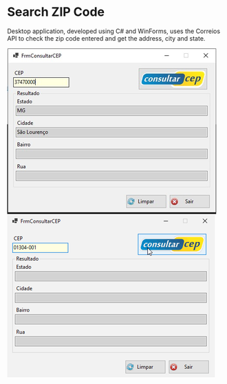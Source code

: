 # Search ZIP Code

Desktop application, developed using C# and WinForms, uses the Correios API to check the zip code entered and get the address, city and state.

![Find Cep Image](images/find_cep.jpg) ![Find Cep Gif](images/find_cep.gif)

